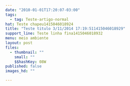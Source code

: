 ```yaml
---
date: "2010-01-01T17:20:07-03:00"
tags:
  - tag: Teste-artigo-normal
hat: Teste chapeu1415046018924
title: "Teste titulo 3/11/2014 17:19:511415046018929"
support_line: Teste linha fina1415046018932
menu: meio ambiente
layout: post
files:
  - thumbnail: ""
    small: ""
    $$hashKey: 08W
published: false
images_hd: ""

---
```


